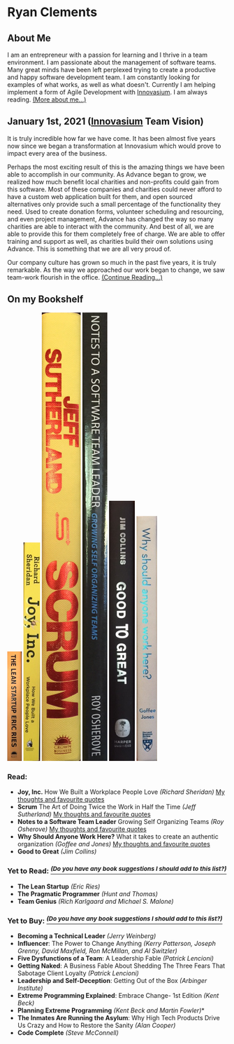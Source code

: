 # Ryan Clements
## About Me

I am an entrepreneur with a passion for learning and I thrive in a team environment. I am passionate about the management of software teams. Many great minds have been left perplexed trying to create a productive and happy software development team. I am constantly looking for examples of what works, as well as what doesn't. Currently I am helping implement a form of Agile Development with [Innovasium](http://www.innovasium.com). I am always reading. [(More about me...)](aboutme.md)

## January 1st, 2021 ([Innovasium](http://www.innovasium.com) Team Vision)
It is truly incredible how far we have come. It has been almost five years now since we began a transformation at Innovasium which would prove to impact every area of the business. 

Perhaps the most exciting result of this is the amazing things we have been able to accomplish in our community. As Advance began to grow, we realized how much benefit local charities and non-profits could gain from this software. Most of these companies and charities could never afford to have a custom web application built for them, and open sourced alternatives only provide such a small percentage of the functionality they need. Used to create donation forms, volunteer scheduling and resourcing, and even project management, Advance has changed the way so many charities are able to interact with the community. And best of all, we are able to provide this for them completely free of charge. We are able to offer training and support as well, as charities build their own solutions using Advance. This is something that we are all very proud of.

Our company culture has grown so much in the past five years, it is truly remarkable. As the way we approached our work began to change, we saw team-work flourish in the office. [(Continue Reading...)](2021.md)

## On my Bookshelf
[<img src="books/img/theleanstartup-spine.jpg">](books/theleanstartup.md)
[<img src="books/img/joyinc-spine.JPG">](books/joyinc.md)
[<img src="books/img/scrum-spine.jpg">](books/scrum.md)
[<img src="books/img/notestoasoftwareteamleader-spine.JPG">](books/notestoasoftwareteamleader.md)
[<img src="books/img/goodtogreat-spine.JPG">]()
[<img src="books/img/whyshouldanyoneworkhere-spine.JPG">](books/whyshouldanyoneworkhere.md)
### Read:
- **Joy, Inc.** How We Built a Workplace People Love *(Richard Sheridan)* [My thoughts and favourite quotes](books/joyinc.md)
- **Scrum** The Art of Doing Twice the Work in Half the Time *(Jeff Sutherland)* [My thoughts and favourite quotes](books/scrum.md)
- **Notes to a Software Team Leader** Growing Self Organizing Teams *(Roy Osherove)* [My thoughts and favourite quotes](books/notestoasoftwareteamleader.md)
- **Why Should Anyone Work Here?** What it takes to create an authentic organization *(Goffee and Jones)* [My thoughts and favourite quotes](books/whyshouldanyoneworkhere.md)
- **Good to Great** *(Jim Collins)*

### Yet to Read: [*<sup>(Do you have any book suggestions I should add to this list?)</sup>*](https://github.com/Roar1827/Ryan-Clements/issues/new?title=Book%20Suggestion:%20{Title%20Here}&body=The%20reason%20I%20think%20you%20would%20benefit%20from%20this%20book%20is-)
- **The Lean Startup** *(Eric Ries)*
- **The Pragmatic Programmer** *(Hunt and Thomas)*
- **Team Genius** *(Rich Karlgaard and Michael S. Malone)*

### Yet to Buy: [*<sup>(Do you have any book suggestions I should add to this list?)</sup>*](https://github.com/Roar1827/Ryan-Clements/issues/new?title=Book%20Suggestion:%20{Title%20Here}&body=The%20reason%20I%20think%20you%20would%20benefit%20from%20this%20book%20is-)
- **Becoming a Technical Leader** *(Jerry Weinberg)*
- **Influencer**: The Power to Change Anything *(Kerry Patterson, Joseph Grenny, David Maxfield, Ron McMillan, and Al Switzler)*
- **Five Dysfunctions of a Team**: A Leadership Fable *(Patrick Lencioni)*
- **Getting Naked**: A Business Fable About Shedding The Three Fears That Sabotage Client Loyalty *(Patrick Lencioni)*
- **Leadership and Self-Deception**: Getting Out of the Box *(Arbinger Institute)*
- **Extreme Programming Explained**: Embrace Change- 1st Edition *(Kent Beck)*
- **Planning Extreme Programming** *(Kent Beck and Martin Fowler)**
- **The Inmates Are Running the Asylum**: Why High Tech Products Drive Us Crazy and How to Restore the Sanity *(Alan Cooper)*
- **Code Complete** *(Steve McConnell)*
